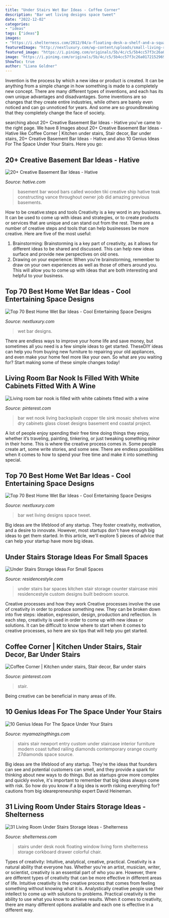 ```yaml
---
title: "Under Stairs Wet Bar Ideas - Coffee Corner"
description: "Bar wet living designs space tweet"
date: "2022-12-02"
categories:
- "ideas"
tags: ["ideas"]
images:
- "https://i.shelterness.com/2012/04/a-floating-desk-a-shelf-and-a-square-window-under-the-stairs-form-a-cozy-working-nook.jpg"
featuredImage: "http://nextluxury.com/wp-content/uploads/small-living-room-wet-bar-ideas.jpg"
featured_image: "https://i.pinimg.com/originals/5b/4c/c5/5b4cc57f3c26a0172152969677b32475.jpg"
image: "https://i.pinimg.com/originals/5b/4c/c5/5b4cc57f3c26a0172152969677b32475.jpg"
ShowToc: true
author: "Liana Goldner"
---
```



Invention is the process by which a new idea or product is created. It can be anything from a simple change in how something is made to a completely new concept. There are many different types of inventions, and each has its own unique advantages and disadvantages. Some inventions are so changes that they create entire industries, while others are barely even noticed and can go unnoticed for years. And some are so groundbreaking that they completely change the face of society.

	

		
searching about 20+ Creative Basement Bar Ideas - Hative you've came to the right page. We have 8 Images about 20+ Creative Basement Bar Ideas - Hative like Coffee Corner | Kitchen under stairs, Stair decor, Bar under stairs, 20+ Creative Basement Bar Ideas - Hative and also 10 Genius Ideas For The Space Under Your Stairs. Here you go:
		
    
## 20+ Creative Basement Bar Ideas - Hative

<img loading=lazy src="https://hative.com/wp-content/uploads/2014/05/basement-bar-ideas/24-wooden-basement-bar.jpg" onerror="this.onerror=null;this.src='https://tse1.mm.bing.net/th?id=OIP.G3Wc7nnPznAkOCD2nfyNlgHaFj&amp;pid=15.1';" alt="20+ Creative Basement Bar Ideas - Hative">

_Source: hative.com_

>basement bar wood bars called wooden tiki creative ship hative teak constructing vance throughout owner job did amazing previous basements. 

	

How to be creative:steps and tools
Creativity is a key word in any business. It can be used to come up with ideas and strategies, or to create products or services that are unique and can stand out from the rest.
There are a number of creative steps and tools that can help businesses be more creative. Here are five of the most useful: 
1. Brainstorming: Brainstorming is a key part of creativity, as it allows for different ideas to be shared and discussed. This can help new ideas surface and provide new perspectives on old ones. 
2. Drawing on your experience: When you're brainstorming, remember to draw on your own experiences as well as those of others around you. This will allow you to come up with ideas that are both interesting and helpful to your business. 

    
## Top 70 Best Home Wet Bar Ideas - Cool Entertaining Space Designs

<img loading=lazy src="http://nextluxury.com/wp-content/uploads/distinctive-wet-bar-design-ideas.jpg" onerror="this.onerror=null;this.src='https://tse4.mm.bing.net/th?id=OIP.oUcOB1zqeBFyBiPetX9xbwHaJH&amp;pid=15.1';" alt="Top 70 Best Home Wet Bar Ideas - Cool Entertaining Space Designs">

_Source: nextluxury.com_

>wet bar designs. 

	

There are endless ways to improve your home life and save money, but sometimes all you need is a few simple ideas to get started. TheseDIY ideas can help you from buying new furniture to repairing your old appliances, and even make your home feel more like your own. So what are you waiting for? Start making some of these simple changes today!

    
## Living Room Bar Nook Is Filled With White Cabinets Fitted With A Wine

<img loading=lazy src="https://i.pinimg.com/originals/5b/4c/c5/5b4cc57f3c26a0172152969677b32475.jpg" onerror="this.onerror=null;this.src='https://tse4.mm.bing.net/th?id=OIP.bx4ASI48SMyHajMTu6sfagHaLL&amp;pid=15.1';" alt="Living room bar nook is filled with white cabinets fitted with a wine">

_Source: pinterest.com_

>bar wet nook living backsplash copper tile sink mosaic shelves wine dry cabinets glass closet designs basement end coastal project. 

	

A lot of people enjoy spending their free time doing things they enjoy, whether it’s traveling, painting, tinkering, or just tweaking something minor in their home. This is where the creative process comes in. Some people create art, some write stories, and some sew. There are endless possibilities when it comes to how to spend your free time and make it into something special.

    
## Top 70 Best Home Wet Bar Ideas - Cool Entertaining Space Designs

<img loading=lazy src="http://nextluxury.com/wp-content/uploads/small-living-room-wet-bar-ideas.jpg" onerror="this.onerror=null;this.src='https://tse2.mm.bing.net/th?id=OIP.a-rz4JCIljGN9Te-ftg_hgAAAA&amp;pid=15.1';" alt="Top 70 Best Home Wet Bar Ideas - Cool Entertaining Space Designs">

_Source: nextluxury.com_

>bar wet living designs space tweet. 

	

Big ideas are the lifeblood of any startup. They foster creativity, motivation, and a desire to innovate. However, most startups don't have enough big ideas to get them started. In this article, we'll explore 5 pieces of advice that can help your startup have more big ideas.

    
## Under Stairs Storage Ideas For Small Spaces

<img loading=lazy src="https://www.residencestyle.com/wp-content/uploads/2015/02/under-stairs-bar.jpg" onerror="this.onerror=null;this.src='https://tse1.mm.bing.net/th?id=OIP.L5X44VlpfsqRJvP-vMPR6QHaFw&amp;pid=15.1';" alt="Under Stairs Storage Ideas For Small Spaces">

_Source: residencestyle.com_

>under stairs bar spaces kitchen stair storage counter staircase mini residencestyle custom designs built bedroom source. 

	

Creative processes and how they work
Creative processes involve the use of creativity in order to produce something new. They can be broken down into five steps: ideation, expression, design, production and reflection. In each step, creativity is used in order to come up with new ideas or solutions. It can be difficult to know where to start when it comes to creative processes, so here are six tips that will help you get started.

    
## Coffee Corner | Kitchen Under Stairs, Stair Decor, Bar Under Stairs

<img loading=lazy src="https://i.pinimg.com/originals/5f/fd/77/5ffd7770b6d5a4219bfd3645e3a91cfb.jpg" onerror="this.onerror=null;this.src='https://tse2.mm.bing.net/th?id=OIP.Or0WWSPWo7gzFfBhaLOIeQHaJ4&amp;pid=15.1';" alt="Coffee Corner | Kitchen under stairs, Stair decor, Bar under stairs">

_Source: pinterest.com_

>stair. 

	

Being creative can be beneficial in many areas of life.

    
## 10 Genius Ideas For The Space Under Your Stairs

<img loading=lazy src="http://myamazingthings.com/wp-content/uploads/2016/12/Unique-decorating-ideas-entry-contemporary-with-tufted-sofa-tufted-sofa-brown-ceiling-11.jpg" onerror="this.onerror=null;this.src='https://tse1.mm.bing.net/th?id=OIP.72KV1YnRcUWqPws2YFDMcwHaLL&amp;pid=15.1';" alt="10 Genius Ideas For The Space Under Your Stairs">

_Source: myamazingthings.com_

>stairs stair newport entry custom under staircase interior furniture modern coast tufted railing diamonds contemporary orange county 27diamonds space source. 

	

Big ideas are the lifeblood of any startup. They're the ideas that founders can see and potential customers can smell, and they provide a spark for thinking about new ways to do things. But as startups grow more complex and quickly evolve, it's important to remember that big ideas always come with risk. So how do you know if a big idea is worth risking everything for? cautions from big idearepreneurship expert David Heineman.

    
## 31 Living Room Under Stairs Storage Ideas - Shelterness

<img loading=lazy src="https://i.shelterness.com/2012/04/a-floating-desk-a-shelf-and-a-square-window-under-the-stairs-form-a-cozy-working-nook.jpg" onerror="this.onerror=null;this.src='https://tse1.mm.bing.net/th?id=OIP.sVhvw4iF7_mz829_FTYw4QHaKx&amp;pid=15.1';" alt="31 Living Room Under Stairs Storage Ideas - Shelterness">

_Source: shelterness.com_

>stairs under desk nook floating window living form shelterness storage corkboard drawer colorful chair. 

	

Types of creativity: Intuitive, analytical, creative, practical.
Creativity is a natural ability that everyone has. Whether you're an artist, musician, writer, or scientist, creativity is an essential part of who you are. However, there are different types of creativity that can be more effective in different areas of life. Intuitive creativity is the creative process that comes from feeling something without knowing what it is. Analystically creative people use their intellect to come up with solutions to problems. Practical creativity is the ability to use what you know to achieve results. When it comes to creativity, there are many different options available and each one is effective in a different way.

